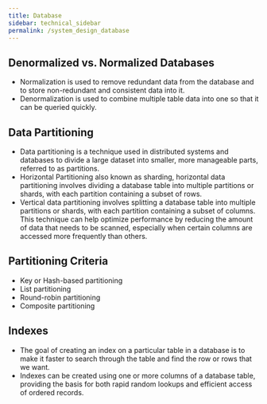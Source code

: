 ```yaml
---
title: Database
sidebar: technical_sidebar
permalink: /system_design_database
---
```


## Denormalized vs. Normalized Databases
- Normalization is used to remove redundant data from the database and to store non-redundant and consistent data into it.	
- Denormalization is used to combine multiple table data into one so that it can be queried quickly.

## Data Partitioning
- Data partitioning is a technique used in distributed systems and databases to divide a large dataset into smaller, more manageable parts, referred to as partitions.
- Horizontal Partitioning also known as sharding, horizontal data partitioning involves dividing a database table into multiple partitions or shards, with each partition containing a subset of rows. 
- Vertical data partitioning involves splitting a database table into multiple partitions or shards, with each partition containing a subset of columns. This technique can help optimize performance by reducing the amount of data that needs to be scanned, especially when certain columns are accessed more frequently than others.

## Partitioning Criteria
- Key or Hash-based partitioning
- List partitioning
- Round-robin partitioning
- Composite partitioning

## Indexes
- The goal of creating an index on a particular table in a database is to make it faster to search through the table and find the row or rows that we want.
- Indexes can be created using one or more columns of a database table, providing the basis for both rapid random lookups and efficient access of ordered records.